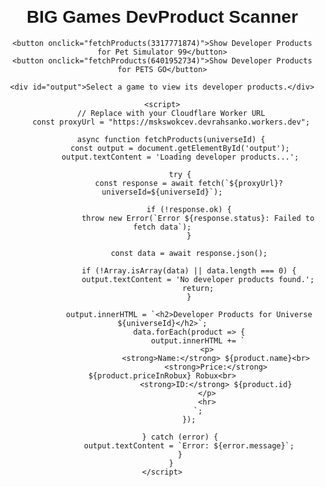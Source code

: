 <!DOCTYPE html>
<html lang="en">
<head>
    <title>BIG Games DevProduct Scanner</title>
    <meta charset="UTF-8">
    <meta name="viewport" content="width=device-width, initial-scale=1.0">
    <style>
        body {
            font-family: Arial, sans-serif;
            text-align: center;
            margin: 20px;
        }
        button {
            margin: 10px;
            padding: 10px 20px;
            font-size: 16px;
            cursor: pointer;
        }
        #output {
            margin-top: 20px;
            white-space: pre-wrap;
            text-align: left;
            max-width: 600px;
            margin-left: auto;
            margin-right: auto;
        }
    </style>
</head>
<body>
    <h1>BIG Games DevProduct Scanner</h1>

    <button onclick="fetchProducts(3317771874)">Show Developer Products for Pet Simulator 99</button>
    <button onclick="fetchProducts(6401952734)">Show Developer Products for PETS GO</button>

    <div id="output">Select a game to view its developer products.</div>

    <script>
        // Replace with your Cloudflare Worker URL
        const proxyUrl = "https://mskswokcev.devrahsanko.workers.dev";

        async function fetchProducts(universeId) {
            const output = document.getElementById('output');
            output.textContent = 'Loading developer products...';

            try {
                const response = await fetch(`${proxyUrl}?universeId=${universeId}`);
                
                if (!response.ok) {
                    throw new Error(`Error ${response.status}: Failed to fetch data`);
                }

                const data = await response.json();

                if (!Array.isArray(data) || data.length === 0) {
                    output.textContent = 'No developer products found.';
                    return;
                }

                output.innerHTML = `<h2>Developer Products for Universe ${universeId}</h2>`;
                data.forEach(product => {
                    output.innerHTML += `
                        <p>
                            <strong>Name:</strong> ${product.name}<br>
                            <strong>Price:</strong> ${product.priceInRobux} Robux<br>
                            <strong>ID:</strong> ${product.id}
                        </p>
                        <hr>
                    `;
                });

            } catch (error) {
                output.textContent = `Error: ${error.message}`;
            }
        }
    </script>
</body>
</html>
